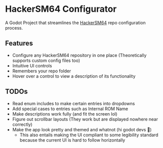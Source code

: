 # HackerSM64 Configurator

A Godot Project that streamlines the [HackerSM64](https://github.com/HackerN64/HackerSM64) repo configuration process.


## Features
 - Configure any HackerSM64 repository in one place (Theoretically supports custom config files too)
 - Intuitive UI controls
 - Remembers your repo folder
 - Hover over a control to view a description of its functionality

## TODOs
 - Read enum includes to make certain entries into dropdowns
 - Add special cases to entries such as Internal ROM Name
 - Make descriptions work fully (and fit the screen lol)
 - Figure out scrollbar layouts (They work but are displayed nowhere near correctly)
 - Make the app look pretty and themed and whatnot (hi godot devs 🙂)
   - This also entails making the UI compliant to some legibility standard because the current UI is hard to follow horizontally
